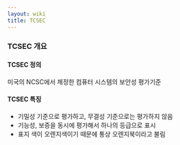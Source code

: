 ```yaml
---
layout: wiki
title: TCSEC
---
```


### TCSEC 개요
#### TCSEC 정의
미국의 NCSC에서 제정한 컴퓨터 시스템의 보안성 평가기준

#### TCSEC 특징
* 기밀성 기준으로 평가하고, 무결성 기준으로는 평가하지 않음
* 기능성, 보증을 동시에 평가해서 하나의 등급으로 표시
* 표지 색이 오렌지색이기 때문에 통상 오렌지북이라고 불림
